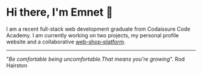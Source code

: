 # Hi there, I'm Emnet :wave:

I am a recent full-stack web development graduate from Codaissure Code Academy.
I am currently working on two projects, my personal profile website and a collaborative [web-shop-platform](https://github.com/dashakrolik/Idealists-client).
  
  ***
  
  "*Be comfortable being uncomfortable.That means you're growing*". 
                                               Rod Hairston
